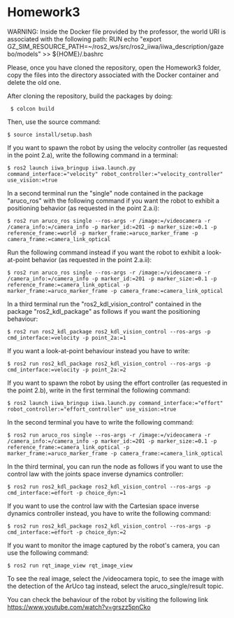 # Homework3

WARNING: Inside the Docker file provided by the professor, the world URI is associated with the following path:
RUN echo "export GZ_SIM_RESOURCE_PATH=~/ros2_ws/src/ros2_iiwa/iiwa_description/gazebo/models" >> ${HOME}/.bashrc

Please, once you have cloned the repository, open the Homework3 folder, copy the files into the directory associated with the Docker container and delete the old one.

After cloning the repository, build the packages by doing:

     $ colcon build

Then, use the source command:

    $ source install/setup.bash

If you want to spawn the robot by using the velocity controller (as requested in the point 2.a), write the following command in a terminal:

    $ ros2 launch iiwa_bringup iiwa.launch.py command_interface:="velocity" robot_controller:="velocity_controller" use_vision:=true

In a second terminal run the "single" node contained in the package "aruco_ros" with the following command if you want the robot to exhibit a positioning behavior (as requested in the point 2.a.i):

    $ ros2 run aruco_ros single --ros-args -r /image:=/videocamera -r /camera_info:=/camera_info -p marker_id:=201 -p marker_size:=0.1 -p reference_frame:=world -p marker_frame:=aruco_marker_frame -p camera_frame:=camera_link_optical 

Run the following command instead if you want the robot to exhibit a look-at-point behavior (as requested in the point 2.a.ii):

    $ ros2 run aruco_ros single --ros-args -r /image:=/videocamera -r /camera_info:=/camera_info -p marker_id:=201 -p marker_size:=0.1 -p reference_frame:=camera_link_optical -p marker_frame:=aruco_marker_frame -p camera_frame:=camera_link_optical 


In a third terminal run the "ros2_kdl_vision_control" contained in the package "ros2_kdl_package" as follows if you want the positioning behaviour:

    $ ros2 run ros2_kdl_package ros2_kdl_vision_control --ros-args -p cmd_interface:=velocity -p point_2a:=1

If you want a look-at-point behaviour instead you have to write:

    $ ros2 run ros2_kdl_package ros2_kdl_vision_control --ros-args -p cmd_interface:=velocity -p point_2a:=2


If you want to spawn the robot by using the effort controller (as requested in the point 2.b), write in the first terminal the following command:

    $ ros2 launch iiwa_bringup iiwa.launch.py command_interface:="effort" robot_controller:="effort_controller" use_vision:=true

In the second terminal you have to write the following command:

    $ ros2 run aruco_ros single --ros-args -r /image:=/videocamera -r /camera_info:=/camera_info -p marker_id:=201 -p marker_size:=0.1 -p reference_frame:=camera_link_optical -p marker_frame:=aruco_marker_frame -p camera_frame:=camera_link_optical 


In the third terminal, you can run the node as follows if you want to use the control law with the joints space inverse dynamics controller:

    $ ros2 run ros2_kdl_package ros2_kdl_vision_control --ros-args -p cmd_interface:=effort -p choice_dyn:=1

If you want to use the control law with the Cartesian space inverse dynamics controller instead, you have to write the following command:

    $ ros2 run ros2_kdl_package ros2_kdl_vision_control --ros-args -p cmd_interface:=effort -p choice_dyn:=2


If you want to monitor the image captured by the robot's camera, you can use the following command:

    $ ros2 run rqt_image_view rqt_image_view

To see the real image, select the /videocamera topic, to see the image with the detection of the ArUco tag instead, select the aruco_single/result topic.

You can check the behaviour of the robot by visiting the following link 
     https://www.youtube.com/watch?v=grszz5pnCko
     

